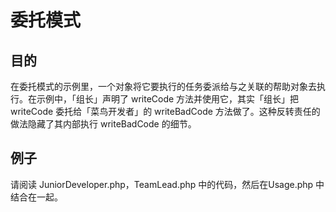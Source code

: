 委托模式
====

## 目的
在委托模式的示例里，一个对象将它要执行的任务委派给与之关联的帮助对象去执行。在示例中，「组长」声明了 writeCode 方法并使用它，其实「组长」把 writeCode 委托给「菜鸟开发者」的 writeBadCode 方法做了。这种反转责任的做法隐藏了其内部执行 writeBadCode 的细节。

## 例子
请阅读 JuniorDeveloper.php，TeamLead.php 中的代码，然后在Usage.php 中结合在一起。